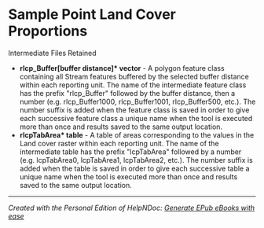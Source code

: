# Sample Point Land Cover Proportions

Intermediate Files Retained

* **rlcp\_Buffer\[buffer distance\]\* vector** - A polygon feature class containing all Stream features buffered by the selected buffer distance within each reporting unit. The name of the intermediate feature class has the prefix "rlcp\_Buffer" followed by the buffer distance, then a number (e.g. rlcp\_Buffer1000, rlcp\_Buffer1001, rlcp\_Buffer500, etc.). The number suffix is added when the feature class is saved in order to give each successive feature class a unique name when the tool is executed more than once and results saved to the same output location.
* **rlcpTabArea\* table** - A table of areas corresponding to the values in the Land cover raster within each reporting unit. The name of the intermediate table has the prefix "lcpTabArea" followed by a number (e.g. lcpTabArea0, lcpTabArea1, lcpTabArea2, etc.). The number suffix is added when the table is saved in order to give each successive table a unique name when the tool is executed more than once and results saved to the same output location.

***
_Created with the Personal Edition of HelpNDoc: [Generate EPub eBooks with ease](<https://www.helpndoc.com/create-epub-ebooks>)_
